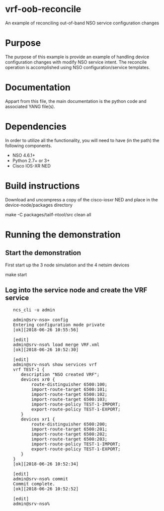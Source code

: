 # vrf-oob-reconcile

An example of reconciling out-of-band NSO service configuration changes

# Purpose

The purpose of this example is provide an example of handling device configuration
changes with modify NSO service intent. The reconcile operation is accomplished using 
NSO configuration/service templates.

# Documentation

Appart from this file, the main documentation is the python code and associated
YANG file(s).

# Dependencies

In order to utilize all the functionality, you will need to have (in the path)
the following components.

* NSO 4.6.1+
* Python 2.7+ or 3+
* Cisco IOS-XR NED

# Build instructions

   Download and uncompress a copy of the cisco-iosxr NED and place in the
   device-node/packages directory

   make -C packages/tailf-ntool/src clean all

# Running the demonstration

## Start the demonstration
  First start up the 3 node simulation and the 4 netsim devices

  make start

## Log into the service node and create the VRF service
<pre>
   ncs_cli -u admin  

   admin@srv-nso> config  
   Entering configuration mode private  
   [ok][2018-06-26 10:55:56]  
  
   [edit]  
   admin@srv-nso% load merge VRF.xml  
   [ok][2018-06-26 10:52:30]  
  
   [edit]  
   admin@srv-nso% show services vrf   
   vrf TEST-1 {  
      description "NSO created VRF";  
      devices xr0 {  
          route-distinguisher 6500:100;  
          import-route-target 6500:101;  
          import-route-target 6500:102;  
          import-route-target 6500:103;  
          import-route-policy TEST-1-IMPORT;  
          export-route-policy TEST-1-EXPORT;
      }
      devices xr1 {
          route-distinguisher 6500:200;
          import-route-target 6500:201;
          import-route-target 6500:202;
          import-route-target 6500:203;
          import-route-policy TEST-1-IMPORT;
          export-route-policy TEST-1-EXPORT;
      }
   }
   [ok][2018-06-26 10:52:34]

   [edit]
   admin@srv-nso% commit
   Commit complete.
   [ok][2018-06-26 10:52:52]

   [edit]
   admin@srv-nso%
</pre>
